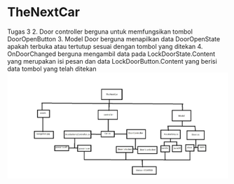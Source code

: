# TheNextCar
Tugas 3
2. Door controller berguna untuk memfungsikan tombol DoorOpenButton
3. Model Door berguna menapilkan data DoorOpenState apakah terbuka atau tertutup sesuai dengan tombol yang ditekan
4. OnDoorChanged berguna mengambil data pada LockDoorState.Content yang merupakan isi pesan dan data LockDoorButton.Content yang berisi data tombol yang telah ditekan
![alt text](https://github.com/Muhammad-Ridho-Herprabowo/TheNextCar/blob/main/DiacgramClass.JPG)
